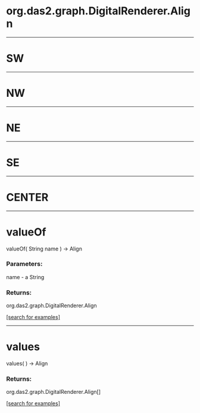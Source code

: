 # org.das2.graph.DigitalRenderer.Align
***
<a name="SW"></a>
# SW



***
<a name="NW"></a>
# NW



***
<a name="NE"></a>
# NE



***
<a name="SE"></a>
# SE



***
<a name="CENTER"></a>
# CENTER



***
<a name="valueOf"></a>
# valueOf
valueOf( String name ) &rarr; Align



### Parameters:
name - a String

### Returns:
org.das2.graph.DigitalRenderer.Align


<a href="https://github.com/autoplot/dev/search?q=valueOf&unscoped_q=valueOf">[search for examples]</a>

***
<a name="values"></a>
# values
values(  ) &rarr; Align



### Returns:
org.das2.graph.DigitalRenderer.Align[]


<a href="https://github.com/autoplot/dev/search?q=values&unscoped_q=values">[search for examples]</a>

